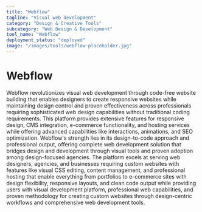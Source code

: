 ```yaml
---
title: "Webflow"
tagline: "Visual web development"
category: "Design & Creative Tools"
subcategory: "Web Design & Development"
tool_name: "Webflow"
deployment_status: "deployed"
image: "/images/tools/webflow-placeholder.jpg"
---
```


# Webflow

Webflow revolutionizes visual web development through code-free website building that enables designers to create responsive websites while maintaining design control and proven effectiveness across professionals requiring sophisticated web design capabilities without traditional coding requirements. This platform provides extensive features for responsive design, CMS integration, e-commerce functionality, and hosting services while offering advanced capabilities like interactions, animations, and SEO optimization. Webflow's strength lies in its design-to-code approach and professional output, offering complete web development solution that bridges design and development through visual tools and proven adoption among design-focused agencies. The platform excels at serving web designers, agencies, and businesses requiring custom websites with features like visual CSS editing, content management, and professional hosting that enable everything from portfolios to e-commerce sites with design flexibility, responsive layouts, and clean code output while providing users with visual development platform, professional web capabilities, and proven methodology for creating custom websites through design-centric workflows and comprehensive web development tools.